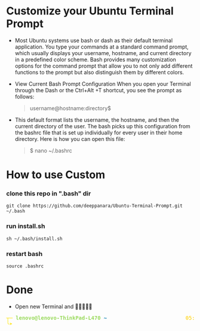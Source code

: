 # Customize your Ubuntu Terminal Prompt

- Most Ubuntu systems use bash or dash as their default terminal application. You type your commands at a standard command prompt, which usually displays your username, hostname, and current directory in a predefined color scheme. Bash provides many customization options for the command prompt that allow you to not only add different functions to the prompt but also distinguish them by different colors.

- View Current Bash Prompt Configuration
When you open your Terminal through the Dash or the Ctrl+Alt +T shortcut, you see the prompt as follows:

  > username@hostname:directory$

- This default format lists the username, the hostname, and then the current directory of the user. The bash picks up this configuration from the bashrc file that is set up individually for every user in their home directory. Here is how you can open this file:

  > $ nano ~/.bashrc

# How to use Custom 

### clone this repo in ".bash" dir

```
git clone https://github.com/deeppanara/Ubuntu-Terminal-Prompt.git ~/.bash
```
### run install.sh

```
sh ~/.bash/install.sh
```
### restart bash
```
source .bashrc 
```

# Done
 - Open new Terminal and 🥳🥳🥳🥳🥳
<pre><font color="#FFE300"><b>┬─ </b></font><font color="#9ADA5D"><b>lenovo@lenovo-ThinkPad-L470</b></font><font color="#1184B3"><b> ~</b></font> <font color="#FFFFFF">─────────────────────── </font><font color="#FFD000">05:37:05 PM</font> | <font color="#9ADA5D">176ms</font> | <font color="#9ADA5D"><b>✔</b></font>
<font color="#FFE300"><b>╰➤ </b></font>

</pre>
